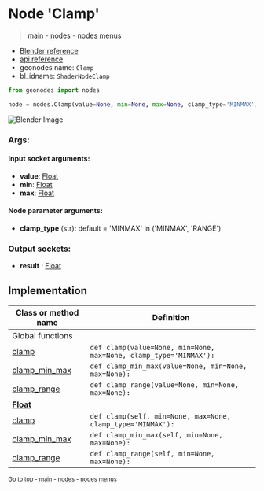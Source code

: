 # Node 'Clamp'

> [main](../structure.md) - [nodes](nodes.md) - [nodes menus](nodes_menus.md)

- [Blender reference](https://docs.blender.org/manual/en/latest/modeling/geometry_nodes/utilities/clamp.html)
- [api reference](https://docs.blender.org/api/current/bpy.types.ShaderNodeClamp.html)
- geonodes name: `Clamp`
- bl_idname: `ShaderNodeClamp`

```python
from geonodes import nodes

node = nodes.Clamp(value=None, min=None, max=None, clamp_type='MINMAX')
```

![Blender Image](https://docs.blender.org/manual/en/latest/_images/node-types_ShaderNodeClamp.webp)

### Args:

#### Input socket arguments:

- **value**: [Float](Float.md)
- **min**: [Float](Float.md)
- **max**: [Float](Float.md)

#### Node parameter arguments:

- **clamp_type** (str): default = 'MINMAX' in ('MINMAX', 'RANGE')

### Output sockets:

- **result** : [Float](Float.md)

## Implementation

| Class or method name | Definition |
|----------------------|------------|
| Global functions |
| [clamp](A.md#clamp) | `def clamp(value=None, min=None, max=None, clamp_type='MINMAX'):` |
| [clamp_min_max](A.md#clamp_min_max) | `def clamp_min_max(value=None, min=None, max=None):` |
| [clamp_range](A.md#clamp_range) | `def clamp_range(value=None, min=None, max=None):` |
| **[Float](Float.md)** |
| [clamp](Float.md#clamp) | `def clamp(self, min=None, max=None, clamp_type='MINMAX'):` |
| [clamp_min_max](Float.md#clamp_min_max) | `def clamp_min_max(self, min=None, max=None):` |
| [clamp_range](Float.md#clamp_range) | `def clamp_range(self, min=None, max=None):` |

<sub>Go to [top](#node-Clamp) - [main](../structure.md) - [nodes](nodes.md) - [nodes menus](nodes_menus.md)</sub>

